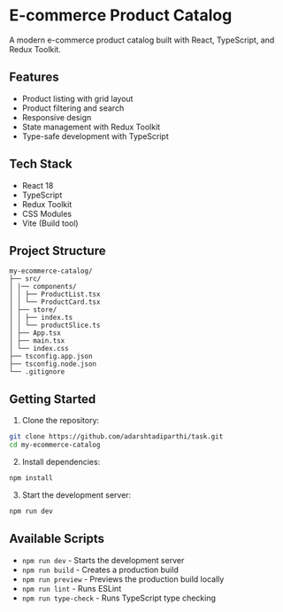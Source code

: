 # E-commerce Product Catalog

A modern e-commerce product catalog built with React, TypeScript, and Redux Toolkit.

## Features

- Product listing with grid layout
- Product filtering and search
- Responsive design
- State management with Redux Toolkit
- Type-safe development with TypeScript

## Tech Stack

- React 18
- TypeScript
- Redux Toolkit
- CSS Modules
- Vite (Build tool)

## Project Structure
```plaintext
my-ecommerce-catalog/
├── src/
│ |── components/
│ │ ├── ProductList.tsx
│ │ └── ProductCard.tsx
│ ├── store/
│ │ ├── index.ts
│ │ └── productSlice.ts
│ ├── App.tsx
│ ├── main.tsx
│ └── index.css
├── tsconfig.app.json
├── tsconfig.node.json
└── .gitignore
```
## Getting Started

1. Clone the repository:
```bash
git clone https://github.com/adarshtadiparthi/task.git
cd my-ecommerce-catalog
```

2. Install dependencies:
```bash
npm install
```

3. Start the development server:
```bash
npm run dev
```
## Available Scripts

- `npm run dev` - Starts the development server
- `npm run build` - Creates a production build
- `npm run preview` - Previews the production build locally
- `npm run lint` - Runs ESLint
- `npm run type-check` - Runs TypeScript type checking
